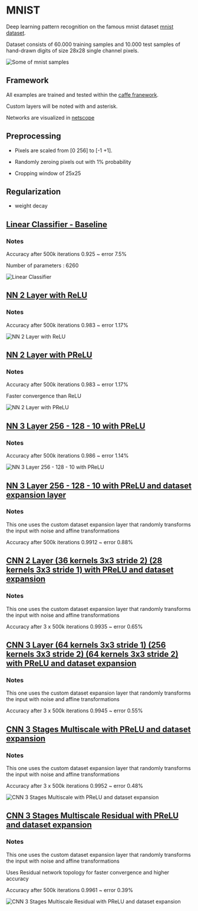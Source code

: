 # MNIST

Deep learning pattern recognition on the famous mnist dataset [mnist dataset](http://yann.lecun.com/exdb/mnist/).

Dataset consists of 60.000 training samples and 10.000 test samples of hand-drawn digits of size 28x28 single channel pixels.

![Some of mnist samples](images/mnist.png)

## Framework

All examples are trained and tested within the [caffe franework](caffe.berkeleyvision.org/).

Custom layers will be noted with and asterisk.

Networks are visualized in [netscope](https://ethereon.github.io/netscope/#/editor)

## Preprocessing 

* Pixels are scaled from [0 256] to [-1 +1].

* Randomly zeroing pixels out with 1% probability

* Cropping window of 25x25

## Regularization

* weight decay 

## [Linear Classifier - Baseline](models/linear_classifier.prototxt)

### Notes

Accuracy after 500k iterations 0.925 ~ error 7.5%

Number of parameters : 6260

![Linear Classifier](images/linear_classifier.png)

## [NN 2 Layer with ReLU](models/2_layer_NN_relu.prototxt.prototxt)

### Notes

Accuracy after 500k iterations 0.983 ~ error 1.17%

![NN 2 Layer with ReLU](images/2_layer_NN_relu.png)

## [NN 2 Layer with PReLU](models/2_layer_NN_prelu.prototxt)

### Notes

Accuracy after 500k iterations 0.983 ~ error 1.17%

Faster convergence than ReLU

![NN 2 Layer with PReLU](images/2_layer_NN_prelu.png)

## [NN 3 Layer 256 - 128 - 10 with PReLU](models/3_layer_NN_256_128_10.prototxt)

### Notes

Accuracy after 500k iterations 0.986 ~ error 1.14%

![NN 3 Layer 256 - 128 - 10 with PReLU](images/3_layer_NN_256_128_10_v2.png)

## [NN 3 Layer 256 - 128 - 10 with PReLU and dataset expansion layer](models/3_layer_NN_256_128_10_with_dataset_expansion.prototxt)

### Notes

This one uses the custom dataset expansion layer that randomly transforms the input with noise and affine transformations

Accuracy after 500k iterations 0.9912 ~ error 0.88%

## [CNN 2 Layer (36 kernels 3x3 stride 2) (28 kernels 3x3 stride 1) with PReLU and dataset expansion](models/cnn_2_layer_dataset_expansion.prototxt)

### Notes

This one uses the custom dataset expansion layer that randomly transforms the input with noise and affine transformations

Accuracy after 3 x 500k iterations 0.9935 ~ error 0.65%


## [CNN 3 Layer (64 kernels 3x3 stride 1) (256 kernels 3x3 stride 2) (64 kernels 3x3 stride 2) with PReLU and dataset expansion](models/cnn_3_layer_with_dataset_expansion.prototxt)

### Notes

This one uses the custom dataset expansion layer that randomly transforms the input with noise and affine transformations

Accuracy after 3 x 500k iterations 0.9945 ~ error 0.55%

## [CNN 3 Stages Multiscale with PReLU and dataset expansion](models/cnn_3_stages_multiscale_with_dataset_expansion.prototxt)

### Notes

This one uses the custom dataset expansion layer that randomly transforms the input with noise and affine transformations

Accuracy after 3 x 500k iterations 0.9952 ~ error 0.48%

![CNN 3 Stages Multiscale with PReLU and dataset expansion](images/cnn_3_stages_multiscale_with_dataset_expansion.png)

## [CNN 3 Stages Multiscale Residual with PReLU and dataset expansion](models/cnn_3_stages_multiscale_with_prelus_dataset_expansion.prototxt)

### Notes

This one uses the custom dataset expansion layer that randomly transforms the input with noise and affine transformations

Uses Residual network topology for faster convergence and higher accuracy

Accuracy after 500k iterations 0.9961 ~ error 0.39%

![CNN 3 Stages Multiscale Residual with PReLU and dataset expansion](images/cnn_3_multiscale_residual.png)
